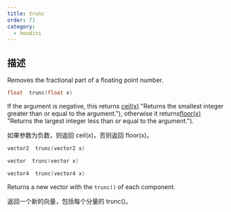 ```yaml
---
title: trunc
order: 71
category:
  - houdini
---
```

    
## 描述

Removes the fractional part of a floating point number.

```c
float  trunc(float x)
```

If the argument is negative, this returns [ceil(x)](ceil.html) "Returns the
smallest integer greater than or equal to the argument."), otherwise it
returns[floor(x)](floor.html) "Returns the largest integer less than or equal
to the argument.").

如果参数为负数，则返回 ceil(x)，否则返回 floor(x)。

```c
vector2  trunc(vector2 x)
```

```c
vector  trunc(vector x)
```

```c
vector4  trunc(vector4 x)
```

Returns a new vector with the `trunc()` of each component.

返回一个新的向量，包括每个分量的 trunc()。
